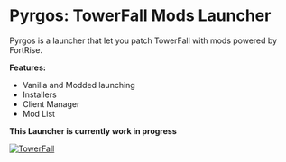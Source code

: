 # Pyrgos: TowerFall Mods Launcher

Pyrgos is a launcher that let you patch TowerFall with mods powered by FortRise. 

**Features:**
+ Vanilla and Modded launching
+ Installers
+ Client Manager
+ Mod List

**This Launcher is currently work in progress**

<a href="https://discord.gg/m25mWsSv8P">
 <img alt="TowerFall" src="https://discordapp.com/api/guilds/248961953656078337/embed.png?style=banner2" />
</a>
